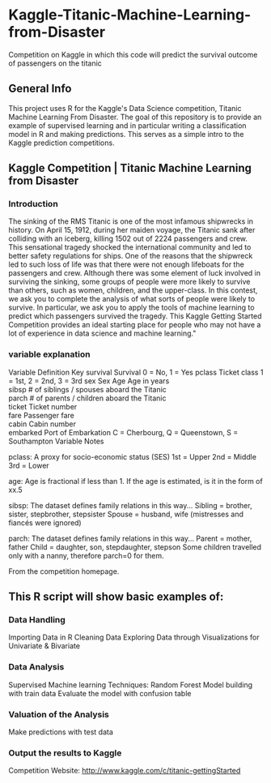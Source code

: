 # Kaggle-Titanic-Machine-Learning-from-Disaster
Competition on Kaggle in which this code will predict the survival outcome of passengers on the titanic

## General Info
This project uses R for the Kaggle's Data Science competition, Titanic Machine Learning From Disaster. The goal of this repository is to provide an example of supervised learning and in particular writing a classification model in R and making predictions. This serves as a simple intro to the Kaggle prediction competitions. 

## Kaggle Competition | Titanic Machine Learning from Disaster

### Introduction
The sinking of the RMS Titanic is one of the most infamous shipwrecks in history. On April 15, 1912, during her maiden voyage, the Titanic sank after colliding with an iceberg, killing 1502 out of 2224 passengers and crew. This sensational tragedy shocked the international community and led to better safety regulations for ships.
One of the reasons that the shipwreck led to such loss of life was that there were not enough lifeboats for the passengers and crew. Although there was some element of luck involved in surviving the sinking, some groups of people were more likely to survive than others, such as women, children, and the upper-class.
In this contest, we ask you to complete the analysis of what sorts of people were likely to survive. In particular, we ask you to apply the tools of machine learning to predict which passengers survived the tragedy.
This Kaggle Getting Started Competition provides an ideal starting place for people who may not have a lot of experience in data science and machine learning."

### variable explanation
Variable	Definition	Key
survival	Survival	0 = No, 1 = Yes
pclass	Ticket class	1 = 1st, 2 = 2nd, 3 = 3rd
sex	Sex	
Age	Age in years	
sibsp	# of siblings / spouses aboard the Titanic	
parch	# of parents / children aboard the Titanic	
ticket	Ticket number	
fare	Passenger fare	
cabin	Cabin number	
embarked	Port of Embarkation	C = Cherbourg, Q = Queenstown, S = Southampton
Variable Notes

pclass: A proxy for socio-economic status (SES)
1st = Upper
2nd = Middle
3rd = Lower

age: Age is fractional if less than 1. If the age is estimated, is it in the form of xx.5

sibsp: The dataset defines family relations in this way...
Sibling = brother, sister, stepbrother, stepsister
Spouse = husband, wife (mistresses and fiancés were ignored)

parch: The dataset defines family relations in this way...
Parent = mother, father
Child = daughter, son, stepdaughter, stepson
Some children travelled only with a nanny, therefore parch=0 for them.

From the competition homepage.

## This R script will show basic examples of: 

### Data Handling
Importing Data in R
Cleaning Data
Exploring Data through Visualizations for Univariate & Bivariate 

### Data Analysis
Supervised Machine learning Techniques:
Random Forest Model building with train data
Evaluate the model with confusion table

### Valuation of the Analysis
Make predictions with test data

### Output the results to Kaggle

Competition Website: http://www.kaggle.com/c/titanic-gettingStarted
